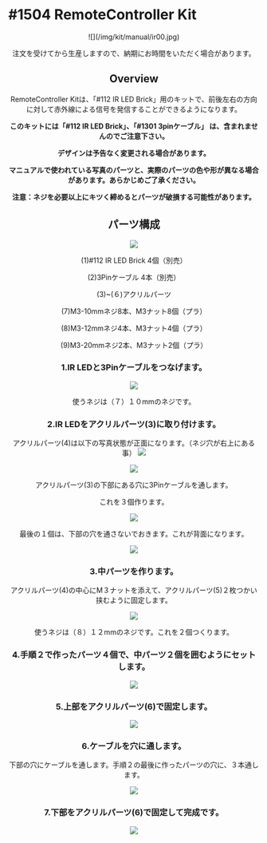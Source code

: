 # #1504 RemoteController Kit
<center>
![](/img/kit/manual/ir00.jpg)


注文を受けてから生産しますので、納期にお時間をいただく場合があります。

## Overview
RemoteController Kitは、「#112 IR LED Brick」用のキットで、前後左右の方向に対して赤外線による信号を発信することができるようになります。

**このキットには「#112 IR LED Brick」、「#1301 3pinケーブル」 は、含まれませんのでご注意下さい。**

**デザインは予告なく変更される場合があります。**

**マニュアルで使われている写真のパーツと、実際のパーツの色や形が異なる場合があります。あらかじめご了承ください。**

**注意：ネジを必要以上にキツく締めるとパーツが破損する可能性があります。**

## パーツ構成

![](/img/kit/manual/ir01.jpg)

(1)#112 IR LED Brick 4個（別売）

(2)3Pinケーブル 4本（別売）

(3)~(６)アクリルパーツ

(7)M3-10mmネジ8本、M3ナット8個（プラ）

(8)M3-12mmネジ4本、M3ナット4個（プラ）

(9)M3-20mmネジ2本、M3ナット2個（プラ）


### 1.IR LEDと3Pinケーブルをつなげます。
![](/img/kit/manual/ir02.jpg)

使うネジは（７）１０mmのネジです。

### 2.IR LEDをアクリルパーツ(3)に取り付けます。
アクリルパーツ(4)は以下の写真状態が正面になります。（ネジ穴が右上にある事）
![](/img/kit/manual/ir03.jpg)

![](/img/kit/manual/ir04.jpg)

アクリルパーツ(3)の下部にある穴に3Pinケーブルを通します。

これを３個作ります。

![](/img/kit/manual/ir05.jpg)

最後の１個は、下部の穴を通さないでおきます。これが背面になります。

![](/img/kit/manual/ir06.jpg)

### 3.中パーツを作ります。
アクリルパーツ(4)の中心にM３ナットを添えて、アクリルパーツ(5)２枚つかい挟むように固定します。

![](/img/kit/manual/ir06a.jpg)

使うネジは（８）１２mmのネジです。これを２個つくります。

### 4.手順２で作ったパーツ４個で、中パーツ２個を囲むようにセットします。

![](/img/kit/manual/ir07.jpg)

### 5.上部をアクリルパーツ(6)で固定します。
![](/img/kit/manual/ir08.jpg)

### 6.ケーブルを穴に通します。
下部の穴にケーブルを通します。手順２の最後に作ったパーツの穴に、３本通します。

![](/img/kit/manual/ir09.jpg)

### 7.下部をアクリルパーツ(6)で固定して完成です。

![](/img/kit/manual/ir10.jpg)